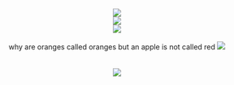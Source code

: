 
<p align="center">

<br>

<image src="https://media.discordapp.net/attachments/1036605748794363924/1231003688022048918/wFXWaiAtpya5QAAAABJRU5ErkJggg.png?ex=66356086&is=6622eb86&hm=a528d68eddaf5a338ccec3fb95387da4c34495ca040ce32a165b7b3469966f90&=&format=webp&quality=lossless&width=688&height=688">
<br>
  <image src="https://caterpie.crd.co/assets/images/gallery12/34046643.gif?v=f7b7a140">
    <br>
    
<image src="https://caterpie.crd.co/assets/images/gallery16/bf965cb8.gif?v=f7b7a140">
<br>




<br>
why are oranges called oranges but an apple is not called red <image src="https://images-ext-1.discordapp.net/external/nY_JGbTf1EJsMcggUPlAPlofG1dkKGxu0tWqTKt6HMs/http/img1.coolspacetricks.com/images/smiles/big_smiles/25.gif">
<br>

<br>



<br>
<image src="https://caterpie.crd.co/assets/images/gallery13/d41e2139.gif?v=f7b7a140">





<!--
**deathdelivery/deathdelivery** is a ✨ _special_ ✨ repository because its `README.md` (this file) appears on your GitHub profile.

Here are some ideas to get you started:

- 🔭 I’m currently working on ...
- 🌱 I’m currently learning ...
- 👯 I’m looking to collaborate on ...
- 🤔 I’m looking for help with ...
- 💬 Ask me about ...
- 📫 How to reach me: ...
- 😄 Pronouns: ...
- ⚡ Fun fact: ...
-->
